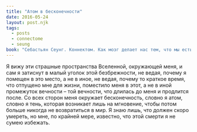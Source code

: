 ```yaml
---
title: "Атом в бесконечности"
date: 2016-05-24
layout: post.njk
tags:
  - posts
  - connectome
  - seung
book: "Себастьян Сеунг. Коннектом. Как мозг делает нас тем, что мы есть"
---
```


Я вижу эти страшные пространства Вселенной, окружающей меня, и сам я затиснут в малый уголок этой безбрежности, не ведая, почему я помещен в это место, а не в иное, не ведая, почему то краткое время, что отпущено мне для жизни, поместило меня в этот, а не в иной промежуток вечности – той вечности, что длилась до меня и продлится после. Со всех сторон меня окружает бесконечность, словно я атом, словно я тень, которая возникает лишь на мгновение, чтобы потом больше никогда не возвратиться в мир. Я знаю лишь, что должен скоро умереть, но мне, по крайней мере, известно, что этой смерти я не сумею избежать.
